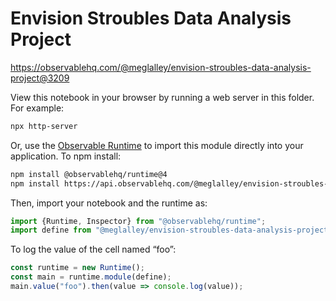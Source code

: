 # Envision Stroubles Data Analysis Project

https://observablehq.com/@meglalley/envision-stroubles-data-analysis-project@3209

View this notebook in your browser by running a web server in this folder. For
example:

~~~sh
npx http-server
~~~

Or, use the [Observable Runtime](https://github.com/observablehq/runtime) to
import this module directly into your application. To npm install:

~~~sh
npm install @observablehq/runtime@4
npm install https://api.observablehq.com/@meglalley/envision-stroubles-data-analysis-project@3209.tgz?v=3
~~~

Then, import your notebook and the runtime as:

~~~js
import {Runtime, Inspector} from "@observablehq/runtime";
import define from "@meglalley/envision-stroubles-data-analysis-project";
~~~

To log the value of the cell named “foo”:

~~~js
const runtime = new Runtime();
const main = runtime.module(define);
main.value("foo").then(value => console.log(value));
~~~
